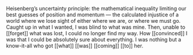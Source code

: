 Heisenberg’s uncertainty principle: the mathematical inequality limiting our best guesses of position and momentum — the calculated injustice of a world where we lose sight of either where we are, or where we must go. Caught up in what I wanted, I was blind to what was mine. Then, unable to [[forget]] what was lost, I could no longer find my way. How [[convinced]] I was that I could be absolutely sure about everything. I was nothing but a know-it-all who got [[what]] [[was]] [[coming]] [[to]] her.
